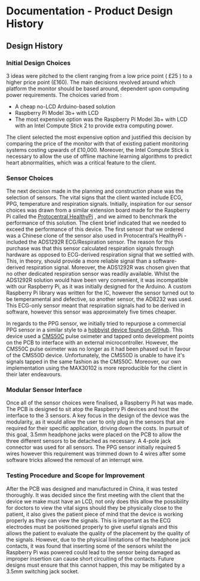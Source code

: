 # Documentation - Product Design History

## Design History

### Initial Design Choices
3 ideas were pitched to the client ranging from a low price point ( £25 ) to a higher price point (£160). The main decisions revolved around which platform the monitor should be based around, dependent upon computing power requirements. The choices varied from :
* A cheap no-LCD Arduino-based solution
* Raspberry Pi Model 3b+ with LCD  
* The most expensive option was the Raspberry Pi Model 3b+ with LCD   with an Intel Compute Stick 2 to provide extra computing power.

The client selected the most expensive option and justified this decision by comparing the price of the monitor with that of existing patient monitoring systems costing upwards of £10,000. Moreover, the Intel Compute Stick is necessary to allow the use of offline machine learning algorithms to predict heart abnormalities, which was a critical feature to the client. 

### Sensor Choices 
The next decision made in the planning and construction phase was the  selection of sensors. The vital signs that the client wanted include ECG, PPG, temperature and respiration signals. Initially, inspiration for our sensor choices was drawn from a similar extension board made for the Raspberry Pi called the [Protocentral HealthyPi](http://healthypi.protocentral.com/) , and we aimed to benchmark the performance of this solution. The client brief indicated that we needed to exceed the performance of this device. The first sensor that we ordered was a Chinese clone of the sensor also used in Protocentral’s HealthyPi - included the ADS1292R ECG/Respiration sensor. The reason for this purchase was that this sensor calculated respiration signals through hardware as opposed to ECG-derived respiration signal that we settled with. This, in theory, should provide a more reliable signal than a software-derived respiration signal. Moreover, the ADS1292R was chosen given that no other dedicated respiration sensor was readily available. Whilst the ADS1292R solution would have been very convenient, it was incompatible with our Raspberry Pi, as it was initially designed for the Arduino. A custom Raspberry Pi library was written for the IC, however the sensor turned out to be temperamental and defective, so another sensor, the AD8232 was used. This ECG-only sensor meant that respiration signals had to be derived in software, however this sensor was approximately five times cheaper.

In regards to the PPG sensor, we initially tried to repurpose a commercial PPG sensor in a similar style to a [hobbyist device found on GitHub](https://github.com/BigCorvus/Physio?fbclid=IwAR3vFFrrheOALBNorfC2yaomDFmkHlitiyX7V35jlGn7bAjjqYdNBjYeiQg). This device used a [CMS50C](http://www.contecmed.com/index.php?page=shop.product_details&flypage=flypage.tpl&product_id=172&category_id=7&option=com_virtuemart&Itemid=592) pulse oximeter and tapped onto development points on the PCB to interface with an external microcontroller. However, the CMS50C pulse oximeter was no longer as it had been phased out in favour of the CMS50D device. Unfortunately, the CMS50D is unable to have it's signals tapped in the same fashion as the CMS50C. Moreover, our own implementation using the MAX30102 is more reproducible for the client in their later endeavours.
### Modular Sensor Interface
Once all of the sensor choices were finalised, a Raspberry Pi hat was made. The PCB is designed to sit atop the Raspberry Pi devices and host the interface to the 3 sensors. A key focus in the design of the device was the modularity, as it would allow the user to only plug in the sensors that are required for their specific application, driving down the costs. In pursuit of this goal, 3.5mm headphone jacks were placed on the PCB to allow the three different sensors to be detached as necessary. A 4-pole jack connector was used for all sensors. The PPG sensor initially required 5 wires however this requirement was trimmed down to 4 wires after some software tricks allowed the removal of an interrupt wire. 

### Testing Procedure and Scope for Improvement 
After the PCB was designed and manufactured in China, it was tested thoroughly. It was decided since the first meeting with the client that the device we make must have an LCD, not only does this allow the possibility for doctors to view the vital signs should they be physically close to the patient, it also gives the patient piece of mind that the device is working properly as they can view the signals. This is important as the ECG electrodes must be positioned properly to give useful signals and this allows the patient to evaluate the quality of the placement by the quality of the signals. However, due to the physical limitations of the headphone jack contacts, it was found that inserting some of the sensors whilst the Raspberry Pi was powered could lead to the sensor being damaged as improper insertion can cause short circuiting of the contacts. Future designs must ensure that this cannot happen, this may be mitigated by a 3.5mm switching jack socket.
<!--stackedit_data:
eyJoaXN0b3J5IjpbODA4MjY0NDU2LDE0MTE1MTg0NzUsNzQ0OD
EyMzM4XX0=
-->